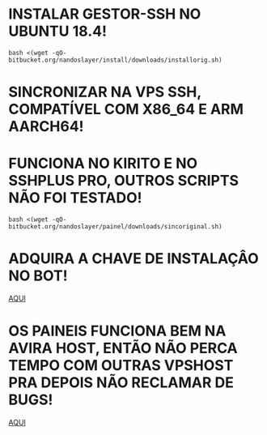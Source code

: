 # INSTALAR GESTOR-SSH NO UBUNTU 18.4!

```
bash <(wget -qO- bitbucket.org/nandoslayer/install/downloads/installorig.sh)
```

# SINCRONIZAR NA VPS SSH, COMPATÍVEL COM X86_64 E ARM AARCH64!
# FUNCIONA NO KIRITO E NO SSHPLUS PRO, OUTROS SCRIPTS NÃO FOI TESTADO!

```
bash <(wget -qO- bitbucket.org/nandoslayer/painel/downloads/sincoriginal.sh)
```

# ADQUIRA A CHAVE DE INSTALAÇÂO NO BOT!

<a href="https://t.me/gestorkeybot">AQUI</a>

# OS PAINEIS FUNCIONA BEM NA AVIRA HOST, ENTÃO NÃO PERCA TEMPO COM OUTRAS VPSHOST PRA DEPOIS NÃO RECLAMAR DE BUGS!

<a href="https://www.avirahost.com.br/aff.php?aff=116">AQUI</a>
